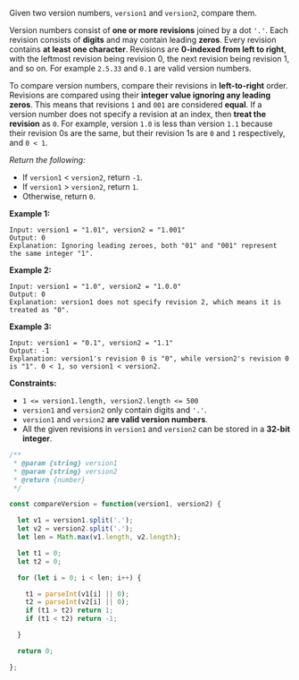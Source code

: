 Given two version numbers, `version1` and `version2`, compare them.

Version numbers consist of __one or more revisions__ joined by a dot `'.'`. Each revision consists of __digits__ and may contain leading __zeros__. Every revision contains __at least one character__. Revisions are __0-indexed from left to right__, with the leftmost revision being revision 0, the next revision being revision 1, and so on. For example `2.5.33` and `0.1` are valid version numbers.

To compare version numbers, compare their revisions in __left-to-right__ order. Revisions are compared using their __integer value ignoring any leading zeros__. This means that revisions `1` and `001` are considered __equal__. If a version number does not specify a revision at an index, then __treat the revision__ as `0`. For example, version `1.0` is less than version `1.1` because their revision 0s are the same, but their revision 1s are `0` and `1` respectively, and `0 < 1`.

*Return the following:*

* If `version1` < `version2`, return `-1`.
* If `version1` > `version2`, return `1`.
* Otherwise, return `0`.
 

__Example 1:__
```
Input: version1 = "1.01", version2 = "1.001"
Output: 0
Explanation: Ignoring leading zeroes, both "01" and "001" represent the same integer "1".
```

__Example 2:__
```
Input: version1 = "1.0", version2 = "1.0.0"
Output: 0
Explanation: version1 does not specify revision 2, which means it is treated as "0".
```

__Example 3:__
```
Input: version1 = "0.1", version2 = "1.1"
Output: -1
Explanation: version1's revision 0 is "0", while version2's revision 0 is "1". 0 < 1, so version1 < version2.
``` 

__Constraints:__

* `1 <= version1.length, version2.length <= 500`
* `version1` and `version2` only contain digits and `'.'`.
* `version1` and `version2` __are valid version numbers__.
* All the given revisions in `version1` and `version2` can be stored in a __32-bit integer__.

```javascript
/**
 * @param {string} version1
 * @param {string} version2
 * @return {number}
 */

const compareVersion = function(version1, version2) {

  let v1 = version1.split('.');
  let v2 = version2.split('.');
  let len = Math.max(v1.length, v2.length);

  let t1 = 0;
  let t2 = 0;

  for (let i = 0; i < len; i++) {

    t1 = parseInt(v1[i] || 0);
    t2 = parseInt(v2[i] || 0);
    if (t1 > t2) return 1;
    if (t1 < t2) return -1;

  }

  return 0;

};
```